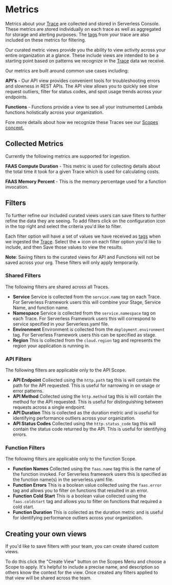<!--
title: Metrics
menuText: Metrics
description: A guide to using our metric views and create your own.
menuOrder: 6
-->

# Metrics 

Metrics about your [Trace](traces.md) are collected and stored in Serverless
Console. These metrics are stored individually on each trace as well as
aggregated for storage and alerting purposes. The [tags](tags.md) from your
trace are also included on these metrics for filtering.

Our curated metric views provide you the ability to view activity across your
entire organization at a glance.  These include views are intended to be a
starting point based on patterns we recognize in the [Trace](../concepts/traces.md)
data we receive. 

Our metrics are built around common use cases including:

**API's** - Our API view provides convenient tools for troubleshooting errors
and slowness in REST APIs. The API view allows you to quickly see slow request
outliers, filter for status codes, and spot usage trends across your endpoints. 

**Functions** - Functions provide a view to see all your instrumented Lambda
functions holistically across your organization. 

Fore more details about how we recognize these Traces see our [Scopes concept.](../concepts/scopes.md)

## Collected Metrics
Currently the following metrics are supported for ingestion.

**FAAS Compute Duration** - This metric is used for collecting details about the
total time it took for a given Trace which is used for calculating costs. 

**FAAS Memory Percent**  - This is the memory percentage used for a function
invocation.

## Filters

To further refine our included curated views users can save filters to further
refine the data they are seeing. To add filters click on the configuration icon
in the top right and select the criteria you'd like to filter. 

Each filter option will have a set of values we have received as
[tags](../concepts/tags.md) when we ingested the [Trace](traces.md). Select the
**+** icon on each filter option you'd like to include, and then Save those
values to view the results. 

**Note**: Saving filters to the curated views for API and Functions will not be
saved across your org. These filters will only apply temporarily. 

### Shared Filters

The following filters are shared across all Traces.

- **Service** Service is collected from the `service.name` tag on each Trace.
For Serverless Framework users this will combine your Stage, Service Name, and
function name. 
- **Namespace** Service is collected from the `service.namespace` tag on each
Trace. For Serverless Framework users this will correspond to service specified
in your Serverless.yaml file.
- **Environment** Environment is collected from the `deployment.environment` 
tag. For Serverless Framework users this can be specified as stage.
- **Region** This is collected from the `cloud.region` tag and represents the
region your application is running in. 

### API Filters
The following filters are applicable only to the API Scope. 

- **API Endpoint** Collected using the `http.path` tag this is will contain the
path for the API requested. This is useful for narrowing in on usage or error
patterns.
- **API Method**  Collected using the `http.method` tag this is will contain the
method for the API requested. This is useful for distinguishing between requests
across a single endpoint. 
- **API Duration** This is collected as the duration metric and is useful for
identifying performance outliers across your organization. 
- **API Status Codes**  Collected using the `http.status_code` tag this will 
contain the status code returned by the API. This is useful for identifying
errors.

### Function Filters
 The following filters are applicable only to the function Scope.

- **Function Names** Collected using the `faas.name` tag this is the name of the 
function invoked. For Serverless framework users this is specified as the
function name(s) in the serverless.yaml file. 
- **Function Errors** This is a boolean value collected using the `faas.error`
tag and allows you to filter on functions that resulted in an error. 
- **Function Cold Start** This is a boolean value collected using the 
`faas.coldstart` tag and allows you to filter on functions that required a cold
start.
- **Function Duration** This is collected as the duration metric and is useful
for identifying performance outliers across your organization. 

## Creating your own views

If you'd like to save filters with your team, you can create shared custom views.

To do this click the "Create View" button on the Scopes Menu and choose a Scope
to apply. It's helpful to include a precise name, and description so others know
the context for the view.  Once created any filters applied to that view will be
shared across the team. 
